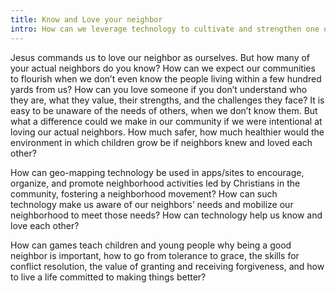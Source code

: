 ```yaml
---
title: Know and Love your neighbor 
intro: How can we leverage technology to cultivate and strengthen one of society's most foundational relationships - neighbors, and ultimately build a healthier and stronger community? 
---
```

Jesus commands us to love our neighbor as ourselves. But how many of your actual neighbors do you know? How can we expect our communities to flourish when we don’t even know the people living within a few hundred yards from us? How can you love someone if you don’t understand who they are, what they value, their strengths, and the challenges they face? It is easy to be unaware of the needs of others, when we don’t know them. But what a difference could we make in our community if we were intentional at loving our actual neighbors. How much safer, how much healthier would the environment in which children grow be if neighbors knew and loved each other?

How can geo-mapping technology be used in apps/sites to encourage, organize, and promote neighborhood activities led by Christians in the community, fostering a neighborhood movement? How can such technology make us aware of our neighbors’ needs and mobilize our neighborhood to meet those needs? How can technology help us know and love each other?

How can games teach children and young people why being a good neighbor is important, how to go from tolerance to grace, the skills for conflict resolution, the value of granting and receiving forgiveness, and how to live a life committed to making things better?

